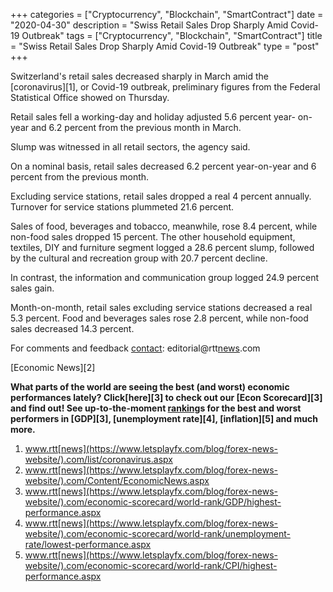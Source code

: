 +++
categories = ["Cryptocurrency", "Blockchain", "SmartContract"]
date = "2020-04-30"
description = "Swiss Retail Sales Drop Sharply Amid Covid-19 Outbreak"
tags = ["Cryptocurrency", "Blockchain", "SmartContract"]
title = "Swiss Retail Sales Drop Sharply Amid Covid-19 Outbreak"
type = "post"
+++

Switzerland's retail sales decreased sharply in March amid the
[coronavirus][1], or Covid-19 outbreak, preliminary figures from the
Federal Statistical Office showed on Thursday.

Retail sales fell a working-day and holiday adjusted 5.6 percent year-
on-year and 6.2 percent from the previous month in March.  
  
Slump was witnessed in all retail sectors, the agency said.  
  
On a nominal basis, retail sales decreased 6.2 percent year-on-year and
6 percent from the previous month.  
  
Excluding service stations, retail sales dropped a real 4 percent
annually. Turnover for service stations plummeted 21.6 percent.  
  
Sales of food, beverages and tobacco, meanwhile, rose 8.4 percent, while
non-food sales dropped 15 percent. The other household equipment,
textiles, DIY and furniture segment logged a 28.6 percent slump,
followed by the cultural and recreation group with 20.7 percent decline.  
  
In contrast, the information and communication group logged 24.9 percent
sales gain.  
  
Month-on-month, retail sales excluding service stations decreased a real
5.3 percent. Food and beverages sales rose 2.8 percent, while non-food
sales decreased 14.3 percent.

For comments and feedback [contact](https://www.playgroundfx.com/contact/): editorial@rtt[news](https://www.letsplayfx.com/blog/forex-news-website/).com

[Economic News][2]

 **What parts of the world are seeing the best (and worst) economic
performances lately? Click[here][3] to check out our [Econ Scorecard][3]
and find out! See up-to-the-moment [ranking](https://www.playgroundfx.com/blog/crypto-exchange-ranking/)s for the best and worst
performers in [GDP][3], [unemployment rate][4], [inflation][5] and much
more.**

   1. www.rtt[news](https://www.letsplayfx.com/blog/forex-news-website/).com/list/coronavirus.aspx
   2. www.rtt[news](https://www.letsplayfx.com/blog/forex-news-website/).com/Content/EconomicNews.aspx
   3. www.rtt[news](https://www.letsplayfx.com/blog/forex-news-website/).com/economic-scorecard/world-rank/GDP/highest-performance.aspx
   4. www.rtt[news](https://www.letsplayfx.com/blog/forex-news-website/).com/economic-scorecard/world-rank/unemployment-rate/lowest-performance.aspx
   5. www.rtt[news](https://www.letsplayfx.com/blog/forex-news-website/).com/economic-scorecard/world-rank/CPI/highest-performance.aspx